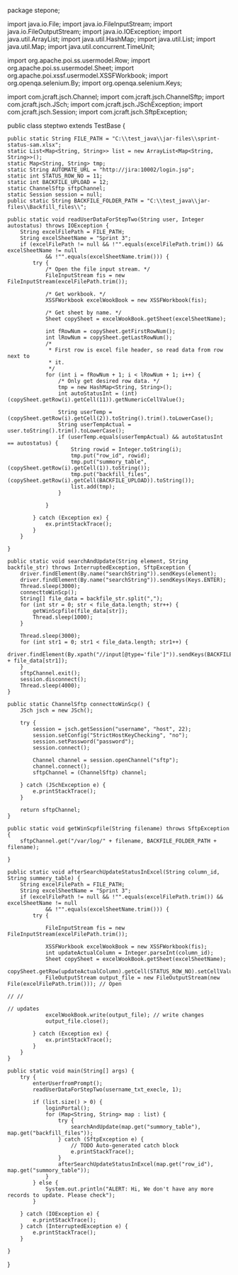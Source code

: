 
package stepone;

import java.io.File;
import java.io.FileInputStream;
import java.io.FileOutputStream;
import java.io.IOException;
import java.util.ArrayList;
import java.util.HashMap;
import java.util.List;
import java.util.Map;
import java.util.concurrent.TimeUnit;

import org.apache.poi.ss.usermodel.Row;
import org.apache.poi.ss.usermodel.Sheet;
import org.apache.poi.xssf.usermodel.XSSFWorkbook;
import org.openqa.selenium.By;
import org.openqa.selenium.Keys;

import com.jcraft.jsch.Channel;
import com.jcraft.jsch.ChannelSftp;
import com.jcraft.jsch.JSch;
import com.jcraft.jsch.JSchException;
import com.jcraft.jsch.Session;
import com.jcraft.jsch.SftpException;

public class steptwo extends TestBase {

	public static String FILE_PATH = "C:\\test_java\\jar-files\\sprint-status-sam.xlsx";
	static List<Map<String, String>> list = new ArrayList<Map<String, String>>();
	static Map<String, String> tmp;
	static String AUTOMATE_URL = "http://jira:10002/login.jsp";
	static int STATUS_ROW_NO = 11;
	static int BACKFILE_UPLOAD = 12;
	static ChannelSftp sftpChannel;
	static Session session = null;
	public static String BACKFILE_FOLDER_PATH = "C:\\test_java\\jar-files\\Backfill_files\\";

	public static void readUserDataForStepTwo(String user, Integer autostatus) throws IOException {
		String excelFilePath = FILE_PATH;
		String excelSheetName = "Sprint 3";
		if (excelFilePath != null && !"".equals(excelFilePath.trim()) && excelSheetName != null
				&& !"".equals(excelSheetName.trim())) {
			try {
				/* Open the file input stream. */
				FileInputStream fis = new FileInputStream(excelFilePath.trim());

				/* Get workbook. */
				XSSFWorkbook excelWookBook = new XSSFWorkbook(fis);

				/* Get sheet by name. */
				Sheet copySheet = excelWookBook.getSheet(excelSheetName);

				int fRowNum = copySheet.getFirstRowNum();
				int lRowNum = copySheet.getLastRowNum();
				/*
				 * First row is excel file header, so read data from row next to
				 * it.
				 */
				for (int i = fRowNum + 1; i < lRowNum + 1; i++) {
					/* Only get desired row data. */
					tmp = new HashMap<String, String>();
					int autoStatusInt = (int) (copySheet.getRow(i).getCell(11)).getNumericCellValue();

					String userTemp = (copySheet.getRow(i).getCell(2)).toString().trim().toLowerCase();
					String userTempActual = user.toString().trim().toLowerCase();
					if (userTemp.equals(userTempActual) && autoStatusInt == autostatus) {
						String rowid = Integer.toString(i);
						tmp.put("row_id", rowid);
						tmp.put("summory_table", (copySheet.getRow(i).getCell(1)).toString());
						tmp.put("backfill_files", (copySheet.getRow(i).getCell(BACKFILE_UPLOAD)).toString());
						list.add(tmp);
					}

				}

			} catch (Exception ex) {
				ex.printStackTrace();
			}
		}

	}

	public static void searchAndUpdate(String element, String backfile_str) throws InterruptedException, SftpException {
		driver.findElement(By.name("searchString")).sendKeys(element);
		driver.findElement(By.name("searchString")).sendKeys(Keys.ENTER);
		Thread.sleep(3000);
		connecttoWinScp();
		String[] file_data = backfile_str.split(",");
		for (int str = 0; str < file_data.length; str++) {
			getWinScpfile(file_data[str]);
			Thread.sleep(1000);
		}

		Thread.sleep(3000);
		for (int str1 = 0; str1 < file_data.length; str1++) {
			driver.findElement(By.xpath("//input[@type='file']")).sendKeys(BACKFILE_FOLDER_PATH + file_data[str1]);
		}
		sftpChannel.exit();
		session.disconnect();
		Thread.sleep(4000);
	}

	public static ChannelSftp connecttoWinScp() {
		JSch jsch = new JSch();

		try {
			session = jsch.getSession("username", "host", 22);
			session.setConfig("StrictHostKeyChecking", "no");
			session.setPassword("password");
			session.connect();

			Channel channel = session.openChannel("sftp");
			channel.connect();
			sftpChannel = (ChannelSftp) channel;

		} catch (JSchException e) {
			e.printStackTrace();
		}

		return sftpChannel;
	}

	public static void getWinScpfile(String filename) throws SftpException {
		sftpChannel.get("/var/log/" + filename, BACKFILE_FOLDER_PATH + filename);

	}

	public static void afterSearchUpdateStatusInExcel(String column_id, String summery_table) {
		String excelFilePath = FILE_PATH;
		String excelSheetName = "Sprint 3";
		if (excelFilePath != null && !"".equals(excelFilePath.trim()) && excelSheetName != null
				&& !"".equals(excelSheetName.trim())) {
			try {

				FileInputStream fis = new FileInputStream(excelFilePath.trim());

				XSSFWorkbook excelWookBook = new XSSFWorkbook(fis);
				int updateActualColumn = Integer.parseInt(column_id);
				Sheet copySheet = excelWookBook.getSheet(excelSheetName);
				copySheet.getRow(updateActualColumn).getCell(STATUS_ROW_NO).setCellValue(1);
				FileOutputStream output_file = new FileOutputStream(new File(excelFilePath.trim())); // Open
																										// //
																										// updates
				excelWookBook.write(output_file); // write changes
				output_file.close();

			} catch (Exception ex) {
				ex.printStackTrace();
			}
		}
	}

	public static void main(String[] args) {
		try {
			enterUserfromPrompt();
			readUserDataForStepTwo(username_txt_execle, 1);

			if (list.size() > 0) {
				loginPortal();
				for (Map<String, String> map : list) {
					try {
						searchAndUpdate(map.get("summory_table"), map.get("backfill_files"));
					} catch (SftpException e) {
						// TODO Auto-generated catch block
						e.printStackTrace();
					}
					afterSearchUpdateStatusInExcel(map.get("row_id"), map.get("summory_table"));
				}
			} else {
				System.out.println("ALERT: Hi, We don't have any more records to update. Please check");
			}

		} catch (IOException e) {
			e.printStackTrace();
		} catch (InterruptedException e) {
			e.printStackTrace();
		}

	}

}

